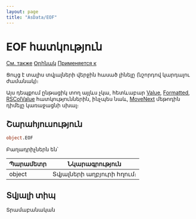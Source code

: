 ```yaml
---
layout: page
title: "AsData/EOF"
---
```



# EOF հատկություն 

[См. также](../Asdata.md) [Օրինակ](../../Examples/E_AsData.html) [Применяется к](../Asdata.md) 

Ցույց է տալիս տվյալների վերջին հասած լինելը (նշորդով կարդալու ժամանակ)։

Այս դեպքում ընթացիկ տող այլևս չկա, հետևաբար [Value](Value.md), [Formatted](Formatted.md), [RSColValue](RSColValue.md) հատկություններին, ինչպես նաև, [MoveNext](MoveNext.md) մեթոդին դիմելը կառաջացնի սխալ։ 

## Շարահյուսություն

``` vb
object.EOF
```


Բաղադրիչներն են՝


| Պարամետր | Նկարագրություն |
|--|--|
| object| Տվյալների աղբյուրի հղում։  |



## Տվյալի տիպ

Տրամաբանական